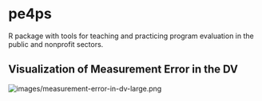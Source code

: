 # pe4ps

R package with tools for teaching and practicing program evaluation in the public and nonprofit sectors.



## Visualization of Measurement Error in the DV

![images/measurement-error-in-dv-large.png]()
